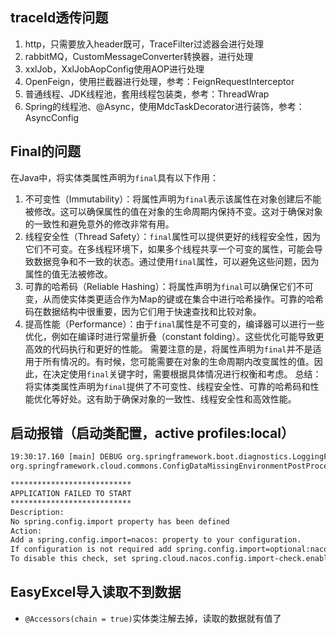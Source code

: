 ## traceId透传问题

1. http，只需要放入header既可，TraceFilter过滤器会进行处理
2. rabbitMQ，CustomMessageConverter转换器，进行处理
3. xxlJob，XxlJobAopConfig使用AOP进行处理
4. OpenFeign，使用拦截器进行处理，参考：FeignRequestInterceptor
5. 普通线程、JDK线程池，套用线程包装类，参考：ThreadWrap
6. Spring的线程池、@Async，使用MdcTaskDecorator进行装饰，参考：AsyncConfig

## Final的问题
在Java中，将实体类属性声明为`final`具有以下作用：
1. 不可变性（Immutability）：将属性声明为`final`表示该属性在对象创建后不能被修改。这可以确保属性的值在对象的生命周期内保持不变。这对于确保对象的一致性和避免意外的修改非常有用。
2. 线程安全性（Thread Safety）：`final`属性可以提供更好的线程安全性，因为它们不可变。在多线程环境下，如果多个线程共享一个可变的属性，可能会导致数据竞争和不一致的状态。通过使用`final`属性，可以避免这些问题，因为属性的值无法被修改。
3. 可靠的哈希码（Reliable Hashing）：将属性声明为`final`可以确保它们不可变，从而使实体类更适合作为Map的键或在集合中进行哈希操作。可靠的哈希码在数据结构中很重要，因为它们用于快速查找和比较对象。
4. 提高性能（Performance）：由于`final`属性是不可变的，编译器可以进行一些优化，例如在编译时进行常量折叠（constant folding）。这些优化可能导致更高效的代码执行和更好的性能。
需要注意的是，将属性声明为`final`并不是适用于所有情况的。有时候，您可能需要在对象的生命周期内改变属性的值。因此，在决定使用`final`关键字时，需要根据具体情况进行权衡和考虑。
总结：将实体类属性声明为`final`提供了不可变性、线程安全性、可靠的哈希码和性能优化等好处。这有助于确保对象的一致性、线程安全性和高效性能。

## 启动报错（启动类配置，active profiles:local）
~~~xml
19:30:17.160 [main] DEBUG org.springframework.boot.diagnostics.LoggingFailureAnalysisReporter - Application failed to start due to an exception
org.springframework.cloud.commons.ConfigDataMissingEnvironmentPostProcessor$ImportException: No spring.config.import set

***************************
APPLICATION FAILED TO START
***************************
Description:
No spring.config.import property has been defined
Action:
Add a spring.config.import=nacos: property to your configuration.
If configuration is not required add spring.config.import=optional:nacos: instead.
To disable this check, set spring.cloud.nacos.config.import-check.enabled=false.
~~~

## EasyExcel导入读取不到数据
* `@Accessors(chain = true)`实体类注解去掉，读取的数据就有值了